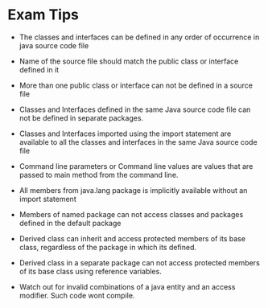 # Exam Tips

* The classes and interfaces can be defined in any order of occurrence in java source code file

* Name of the source file should match the public class or interface defined in it

* More than one public class or interface can not be defined in a source file

* Classes and Interfaces defined in the same Java source code file can not be defined in separate packages.

* Classes and Interfaces imported using the import statement are available to all the classes and interfaces in the same Java source code file

* Command line parameters or Command line values are values that are passed to main method from the command line.

* All members from java.lang package is implicitly available without an import statement

* Members of named package can not access classes and packages defined in the default package

* Derived class can inherit and access protected members of its base class, regardless of the package in which its defined.

* Derived class in a separate package can not access protected members of its base class using reference variables.

* Watch out for invalid combinations of a java entity and an access modifier. Such code wont compile.
